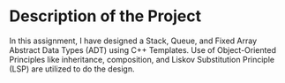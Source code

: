 # Description of the Project

In this assignment, I have designed a Stack, Queue, and Fixed Array Abstract Data Types (ADT) using C++ Templates. Use of Object-Oriented Principles like inheritance, composition, and Liskov Substitution Principle (LSP) are utilized to do the design.
